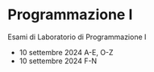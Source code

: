 # Programmazione I
Esami di Laboratorio di Programmazione I

<ul>
  <li>10 settembre 2024 A-E, O-Z</li>
  <li>10 settembre 2024 F-N</li>
</ul>
